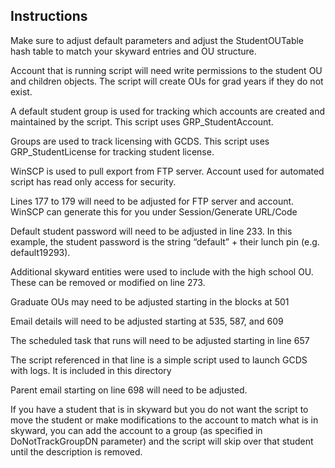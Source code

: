 ## Instructions

Make sure to adjust default parameters and adjust the StudentOUTable hash table to match your skyward entries and OU structure.

Account that is running script will need write permissions to the student OU and children objects. The script will create OUs for grad years if they do not exist.

A default student group is used for tracking which accounts are created and maintained by the script. This script uses GRP_StudentAccount.

Groups are used to track licensing with GCDS. This script uses GRP_StudentLicense 
for tracking student license.

WinSCP is used to pull export from FTP server. Account used for automated script has read only access for security.

Lines 177 to 179 will need to be adjusted for FTP server and account. WinSCP can generate this for you under Session/Generate URL/Code

Default student password will need to be adjusted in line 233. In this example, the student password is the string “default” + their lunch pin (e.g. default19293).

Additional skyward entities were used to include with the high school OU. These can be removed or modified on line 273.

Graduate OUs may need to be adjusted starting in the blocks at 501

Email details will need to be adjusted starting at 535, 587, and 609

The scheduled task that runs will need to be adjusted starting in line 657

The script referenced in that line is a simple script used to launch GCDS with logs. It is included in this directory

Parent email starting on line 698 will need to be adjusted.

If you have a student that is in skyward but you do not want the script to move the student or make modifications to the account to match what is in skyward, you can add the account to a group (as specified in DoNotTrackGroupDN parameter) and the script will skip over that student until the description is removed.
